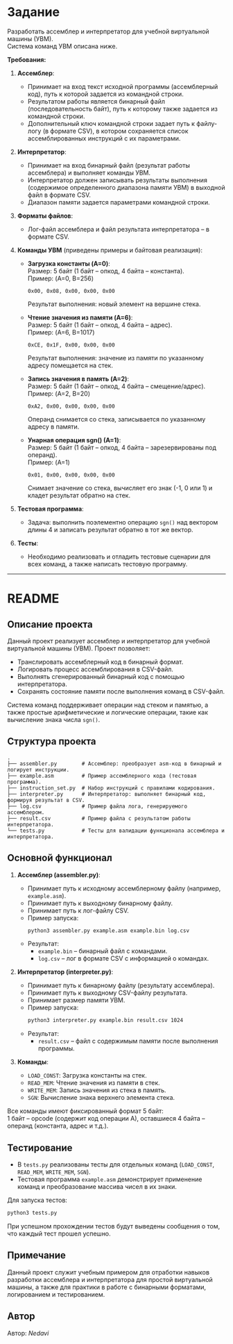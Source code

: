 # Задание

Разработать ассемблер и интерпретатор для учебной виртуальной машины (УВМ).  
Система команд УВМ описана ниже.

**Требования:**

1. **Ассемблер**:
   - Принимает на вход текст исходной программы (ассемблерный код), путь к которой задается из командной строки.
   - Результатом работы является бинарный файл (последовательность байт), путь к которому также задается из командной строки.
   - Дополнительный ключ командной строки задает путь к файлу-логу (в формате CSV), в котором сохраняется список ассемблированных инструкций с их параметрами.
   
2. **Интерпретатор**:
   - Принимает на вход бинарный файл (результат работы ассемблера) и выполняет команды УВМ.
   - Интерпретатор должен записывать результаты выполнения (содержимое определенного диапазона памяти УВМ) в выходной файл в формате CSV.
   - Диапазон памяти задается параметрами командной строки.

3. **Форматы файлов**:
   - Лог-файл ассемблера и файл результата интерпретатора – в формате CSV.
   
4. **Команды УВМ** (приведены примеры и байтовая реализация):
   - **Загрузка константы (A=0)**:  
     Размер: 5 байт (1 байт – опкод, 4 байта – константа).  
     Пример: (A=0, B=256)  
     ```
     0x00, 0x08, 0x00, 0x00, 0x00
     ```
     Результат выполнения: новый элемент на вершине стека.
   
   - **Чтение значения из памяти (A=6)**:  
     Размер: 5 байт (1 байт – опкод, 4 байта – адрес).  
     Пример: (A=6, B=1017)  
     ```
     0xCE, 0x1F, 0x00, 0x00, 0x00
     ```
     Результат выполнения: значение из памяти по указанному адресу помещается на стек.

   - **Запись значения в память (A=2)**:  
     Размер: 5 байт (1 байт – опкод, 4 байта – смещение/адрес).  
     Пример: (A=2, B=20)  
     ```
     0xA2, 0x00, 0x00, 0x00, 0x00
     ```
     Операнд снимается со стека, записывается по указанному адресу в памяти.

   - **Унарная операция sgn() (A=1)**:  
     Размер: 5 байт (1 байт – опкод, 4 байта – зарезервированы под операнд).  
     Пример: (A=1)  
     ```
     0x01, 0x00, 0x00, 0x00, 0x00
     ```
     Снимает значение со стека, вычисляет его знак (-1, 0 или 1) и кладет результат обратно на стек.
   
5. **Тестовая программа**:
   - Задача: выполнить поэлементно операцию `sgn()` над вектором длины 4 и записать результат обратно в тот же вектор.
   
6. **Тесты**:
   - Необходимо реализовать и отладить тестовые сценарии для всех команд, а также написать тестовую программу.
   
---

# README

## Описание проекта

Данный проект реализует ассемблер и интерпретатор для учебной виртуальной машины (УВМ). Проект позволяет:

- Транслировать ассемблерный код в бинарный формат.
- Логировать процесс ассемблирования в CSV-файл.
- Выполнять сгенерированный бинарный код с помощью интерпретатора.
- Сохранять состояние памяти после выполнения команд в CSV-файл.

Система команд поддерживает операции над стеком и памятью, а также простые арифметические и логические операции, такие как вычисление знака числа `sgn()`.

## Структура проекта

```
.
├── assembler.py        # Ассемблер: преобразует asm-код в бинарный и логирует инструкции.
├── example.asm         # Пример ассемблерного кода (тестовая программа).
├── instruction_set.py  # Набор инструкций с правилами кодирования.
├── interpreter.py      # Интерпретатор: выполняет бинарный код, формируя результат в CSV.
├── log.csv             # Пример файла лога, генерируемого ассемблером.
├── result.csv          # Пример файла с результатом работы интерпретатора.
└── tests.py            # Тесты для валидации функционала ассемблера и интерпретатора.
```

## Основной функционал

1. **Ассемблер (assembler.py)**:
   - Принимает путь к исходному ассемблерному файлу (например, `example.asm`).
   - Принимает путь к выходному бинарному файлу.
   - Принимает путь к лог-файлу CSV.
   - Пример запуска:
     ```bash
     python3 assembler.py example.asm example.bin log.csv
     ```
   - Результат:
     - `example.bin` – бинарный файл с командами.
     - `log.csv` – лог в формате CSV с информацией о командах.

2. **Интерпретатор (interpreter.py)**:
   - Принимает путь к бинарному файлу (результату ассемблера).
   - Принимает путь к выходному CSV-файлу результата.
   - Принимает размер памяти УВМ.
   - Пример запуска:
     ```bash
     python3 interpreter.py example.bin result.csv 1024
     ```
   - Результат:
     - `result.csv` – файл с содержимым памяти после выполнения программы.

3. **Команды**:
   - `LOAD_CONST`: Загрузка константы на стек.
   - `READ_MEM`: Чтение значения из памяти в стек.
   - `WRITE_MEM`: Запись значения из стека в память.
   - `SGN`: Вычисление знака верхнего элемента стека.

Все команды имеют фиксированный формат 5 байт:  
1 байт – opcode (содержит код операции A), оставшиеся 4 байта – операнд (константа, адрес и т.д.).

## Тестирование

- В `tests.py` реализованы тесты для отдельных команд (`LOAD_CONST`, `READ_MEM`, `WRITE_MEM`, `SGN`).
- Тестовая программа `example.asm` демонстрирует применение команд и преобразование массива чисел в их знаки.

Для запуска тестов:

```bash
python3 tests.py
```

При успешном прохождении тестов будут выведены сообщения о том, что каждый тест прошел успешно.

## Примечание

Данный проект служит учебным примером для отработки навыков разработки ассемблера и интерпретатора для простой виртуальной машины, а также для практики в работе с бинарными форматами, логированием и тестированием.

## Автор

Автор: *Nedavi*